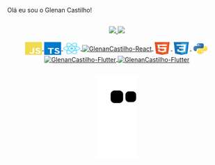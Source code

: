 Olá eu sou o Glenan Castilho! 

 ##

<div align="center">
  <a href="https://github.com/GlenanCastilho">
  <img height="180em" src="https://github-readme-stats-pi-olive.vercel.app/api?username=GlenanCastilho&show_icons=true&theme=dracula&include_all_commits=true&count_private=true"/>
  <img height="180em" src="https://github-readme-stats-pi-olive.vercel.app/api/top-langs/?username=GlenanCastilho&layout=compact&langs_count=7&theme=dracula"/>
</div>
  
<div style="display: inline_block", align="center"><br>
  <img align="center" alt="GlenanCastilho-Js" height="30" width="40" src="https://raw.githubusercontent.com/devicons/devicon/master/icons/javascript/javascript-plain.svg">
  <img align="center" alt="GlenanCastilho-Ts" height="30" width="40" src="https://raw.githubusercontent.com/devicons/devicon/master/icons/typescript/typescript-plain.svg">
  <img align="center" alt="GlenanCastilho-React" height="30" width="40" src="https://raw.githubusercontent.com/devicons/devicon/master/icons/react/react-original.svg">
  <img align="center" alt="GlenanCastilho-React" height="30" width="60" src="https://img.shields.io/badge/Node.js-43853D?style=for-the-badge&logo=node.js&logoColor=white">
  <img align="center" alt="GlenanCastilho-HTML" height="30" width="40" src="https://raw.githubusercontent.com/devicons/devicon/master/icons/html5/html5-original.svg">
  <img align="center" alt="GlenanCastilho-CSS" height="30" width="40" src="https://raw.githubusercontent.com/devicons/devicon/master/icons/css3/css3-original.svg">
  <img align="center" alt="GlenanCastilho-Python" height="30" width="40" src="https://raw.githubusercontent.com/devicons/devicon/master/icons/python/python-original.svg">
  <img align="center" alt="GlenanCastilho-Flutter" height="30" width="60" src="https://img.shields.io/badge/Flutter-02569B?style=for-the-badge&logo=flutter&logoColor=white">
  <img align="center" alt="GlenanCastilho-Flutter" height="30" width="60" src="https://img.shields.io/badge/PostgreSQL-316192?style=for-the-badge&logo=postgresql&logoColor=white">
  
  ##

  ![Snake animation](https://github.com/GlenanCastilho/GlenanCastilho/blob/output/github-contribution-grid-snake.svg)
